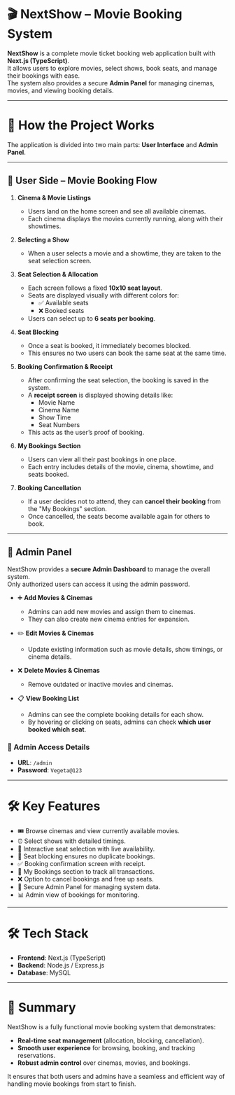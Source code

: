 # 🎬 NextShow – Movie Booking System  

**NextShow** is a complete movie ticket booking web application built with **Next.js (TypeScript)**.  
It allows users to explore movies, select shows, book seats, and manage their bookings with ease.  
The system also provides a secure **Admin Panel** for managing cinemas, movies, and viewing booking details.  

---

# 🚀 How the Project Works  

The application is divided into two main parts: **User Interface** and **Admin Panel**.  

---

## 👤 User Side – Movie Booking Flow  

1. **Cinema & Movie Listings**  
   - Users land on the home screen and see all available cinemas.  
   - Each cinema displays the movies currently running, along with their showtimes.  

2. **Selecting a Show**  
   - When a user selects a movie and a showtime, they are taken to the seat selection screen.  

3. **Seat Selection & Allocation**  
   - Each screen follows a fixed **10x10 seat layout**.  
   - Seats are displayed visually with different colors for:  
     - ✅ Available seats  
     - ❌ Booked seats  
   - Users can select up to **6 seats per booking**.  

4. **Seat Blocking**  
   - Once a seat is booked, it immediately becomes blocked.  
   - This ensures no two users can book the same seat at the same time.  

5. **Booking Confirmation & Receipt**  
   - After confirming the seat selection, the booking is saved in the system.  
   - A **receipt screen** is displayed showing details like:  
     - Movie Name  
     - Cinema Name  
     - Show Time  
     - Seat Numbers  
   - This acts as the user’s proof of booking.  

6. **My Bookings Section**  
   - Users can view all their past bookings in one place.  
   - Each entry includes details of the movie, cinema, showtime, and seats booked.  

7. **Booking Cancellation**  
   - If a user decides not to attend, they can **cancel their booking** from the "My Bookings" section.  
   - Once cancelled, the seats become available again for others to book.  

---

## 🔑 Admin Panel  

NextShow provides a **secure Admin Dashboard** to manage the overall system.  
Only authorized users can access it using the admin password.  

- ➕ **Add Movies & Cinemas**  
  - Admins can add new movies and assign them to cinemas.  
  - They can also create new cinema entries for expansion.  

- ✏️ **Edit Movies & Cinemas**  
  - Update existing information such as movie details, show timings, or cinema details.  

- ❌ **Delete Movies & Cinemas**  
  - Remove outdated or inactive movies and cinemas.  

- 📋 **View Booking List**  
  - Admins can see the complete booking details for each show.  
  - By hovering or clicking on seats, admins can check **which user booked which seat**.  

### 🔐 Admin Access Details  
- **URL**: `/admin`  
- **Password**: `Vegeta@123`  

---

# 🛠️ Key Features  

- 🎟️ Browse cinemas and view currently available movies.  
- ⏰ Select shows with detailed timings.  
- 💺 Interactive seat selection with live availability.  
- 🛑 Seat blocking ensures no duplicate bookings.  
- ✅ Booking confirmation screen with receipt.  
- 📂 My Bookings section to track all transactions.  
- ❌ Option to cancel bookings and free up seats.  
- 🔑 Secure Admin Panel for managing system data.  
- 📊 Admin view of bookings for monitoring.  

---

# 🛠️ Tech Stack  

- **Frontend**: Next.js (TypeScript)  
- **Backend**: Node.js / Express.js  
- **Database**: MySQL  

---

# 📌 Summary  

NextShow is a fully functional movie booking system that demonstrates:  
- **Real-time seat management** (allocation, blocking, cancellation).  
- **Smooth user experience** for browsing, booking, and tracking reservations.  
- **Robust admin control** over cinemas, movies, and bookings.  

It ensures that both users and admins have a seamless and efficient way of handling movie bookings from start to finish.  
